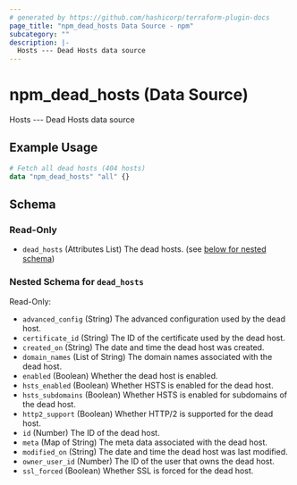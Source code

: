```yaml
---
# generated by https://github.com/hashicorp/terraform-plugin-docs
page_title: "npm_dead_hosts Data Source - npm"
subcategory: ""
description: |-
  Hosts --- Dead Hosts data source
---
```


# npm_dead_hosts (Data Source)

Hosts --- Dead Hosts data source

## Example Usage

```terraform
# Fetch all dead hosts (404 hosts)
data "npm_dead_hosts" "all" {}
```

<!-- schema generated by tfplugindocs -->
## Schema

### Read-Only

- `dead_hosts` (Attributes List) The dead hosts. (see [below for nested schema](#nestedatt--dead_hosts))

<a id="nestedatt--dead_hosts"></a>
### Nested Schema for `dead_hosts`

Read-Only:

- `advanced_config` (String) The advanced configuration used by the dead host.
- `certificate_id` (String) The ID of the certificate used by the dead host.
- `created_on` (String) The date and time the dead host was created.
- `domain_names` (List of String) The domain names associated with the dead host.
- `enabled` (Boolean) Whether the dead host is enabled.
- `hsts_enabled` (Boolean) Whether HSTS is enabled for the dead host.
- `hsts_subdomains` (Boolean) Whether HSTS is enabled for subdomains of the dead host.
- `http2_support` (Boolean) Whether HTTP/2 is supported for the dead host.
- `id` (Number) The ID of the dead host.
- `meta` (Map of String) The meta data associated with the dead host.
- `modified_on` (String) The date and time the dead host was last modified.
- `owner_user_id` (Number) The ID of the user that owns the dead host.
- `ssl_forced` (Boolean) Whether SSL is forced for the dead host.
